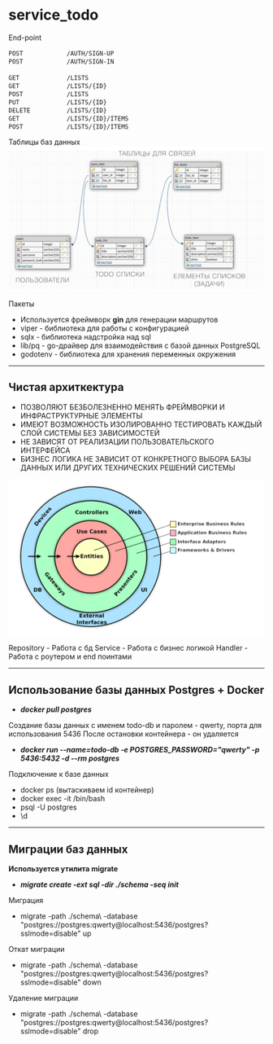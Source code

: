 # service_todo

End-point

    POST            /AUTH/SIGN-UP
    POST            /AUTH/SIGN-IN

    GET             /LISTS
    GET             /LISTS/{ID}
    POST            /LISTS
    PUT             /LISTS/{ID}
    DELETE          /LISTS/{ID}
    GET             /LISTS/{ID}/ITEMS 
    POST            /LISTS/{ID}/ITEMS 

Таблицы баз данных
![img.png](tables.png)

Пакеты

- Используется фреймворк **gin** для генерации маршрутов
- viper - библиотека для работы с конфигурацией
- sqlx - библиотека надстройка над sql
- lib/pq - go-драйвер для взаимодействия с базой данных PostgreSQL
- godotenv - библиотека для хранения переменных окружения

----
Чистая архиткектура
----

 - ПОЗВОЛЯЮТ БЕЗБОЛЕЗНЕННО МЕНЯТЬ ФРЕЙМВОРКИ И ИНФРАСТРУКТУРНЫЕ ЭЛЕМЕНТЫ
 - ИМЕЮТ ВОЗМОЖНОСТЬ ИЗОЛИРОВАННО ТЕСТИРОВАТЬ КАЖДЫЙ СЛОЙ СИСТЕМЫ БЕЗ ЗАВИСИМОСТЕЙ
 - НЕ ЗАВИСЯТ ОТ РЕАЛИЗАЦИИ ПОЛЬЗОВАТЕЛЬСКОГО ИНТЕРФЕЙСА
 - БИЗНЕС ЛОГИКА НЕ ЗАВИСИТ ОТ КОНКРЕТНОГО ВЫБОРА БАЗЫ ДАННЫХ ИЛИ ДРУГИХ ТЕХНИЧЕСКИХ РЕШЕНИЙ СИСТЕМЫ

![img_1.png](architectures.png)

Repository - Работа с бд
Service - Работа с бизнес логикой
Handler - Работа с роутером и end поинтами

----
Использование базы данных Postgres + Docker
----
- ***docker pull postgres***

Создание базы данных с именем todo-db и паролем - qwerty, порта для использования 5436
После остановки контейнера - он удаляется 
- ***docker run --name=todo-db -e POSTGRES_PASSWORD="qwerty" -p 5436:5432 -d --rm postgres***

Подключение к базе данных
- docker ps (вытаскиваем id контейнер)
- docker exec -it <id Container> /bin/bash
- psql -U postgres
- \d

-----------------------
Миграции баз данных
-----------------------

**Используется утилита migrate**
- ***migrate create -ext sql -dir ./schema -seq init***

Миграция
- migrate -path ./schema\ -database "postgres://postgres:qwerty@localhost:5436/postgres?sslmode=disable" up 

Откат миграции
- migrate -path ./schema\ -database "postgres://postgres:qwerty@localhost:5436/postgres?sslmode=disable" down

Удаление миграции
- migrate -path ./schema\ -database "postgres://postgres:qwerty@localhost:5436/postgres?sslmode=disable" drop